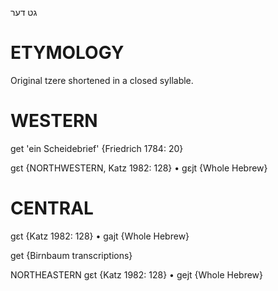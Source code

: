 גט
דער

ETYMOLOGY
===========
Original tzere shortened in a closed syllable.

WESTERN
========

get 'ein Scheidebrief' {Friedrich 1784: 20}

gɛt {NORTHWESTERN, Katz 1982: 128}
	•	gɛjt {Whole Hebrew}

CENTRAL
========

gɛt {Katz 1982: 128}
	•	gajt {Whole Hebrew}

get {Birnbaum transcriptions}

NORTHEASTERN
gɛt {Katz 1982: 128}
	•	gejt {Whole Hebrew}